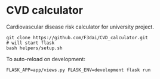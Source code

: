 # CVD calculator

Cardiovascular disease risk calculator for university project.

```
git clone https://github.com/F3dai/CVD_calculator.git
# will start flask 
bash helpers/setup.sh
```

To auto-reload on development:

```
FLASK_APP=app/views.py FLASK_ENV=development flask run
```
